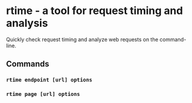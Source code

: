 # rtime - a tool for request timing and analysis
Quickly check request timing and analyze web requests on the command-line.

## Commands
### `rtime endpoint [url] options`

### `rtime page [url] options`
